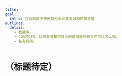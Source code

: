 ```yaml
---
title:
goal: 
  intro: 在云函数中使用其他云计算资源和环境变量
outlines:
  detail:
    - 数据库。
    - COS和CFS。以抖音音量项目为例讲海量视频文件可以怎么搞。
    - 私有网络。
---
```


# （标题待定）
